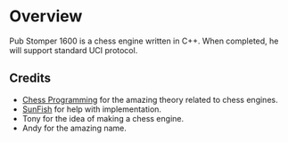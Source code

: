 # Overview
Pub Stomper 1600 is a chess engine written in C++. When completed, he will support standard UCI protocol.

## Credits
- [Chess Programming](https://www.chessprogramming.org/Main_Page) for the amazing theory related to chess engines.
- [SunFish](https://github.com/thomasahle/sunfish) for help with implementation.
- Tony for the idea of making a chess engine.
- Andy for the amazing name.

